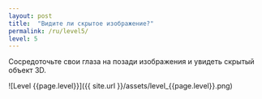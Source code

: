 ```yaml
---
layout: post
title:  "Видите ли скрытое изображение?"
permalink: /ru/level5/
level: 5
---
```

Сосредоточьте свои глаза на позади изображения и увидеть скрытый объект 3D.

![Level {{page.level}}]({{ site.url }}/assets/level_{{page.level}}.png)